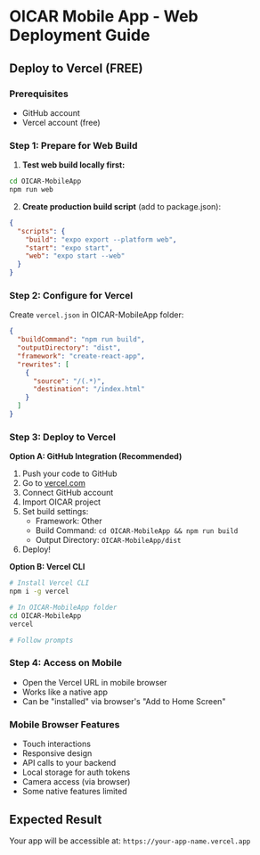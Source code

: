 # OICAR Mobile App - Web Deployment Guide

## Deploy to Vercel (FREE)

### Prerequisites
- GitHub account
- Vercel account (free)

### Step 1: Prepare for Web Build

1. **Test web build locally first:**
```bash
cd OICAR-MobileApp
npm run web
```

2. **Create production build script** (add to package.json):
```json
{
  "scripts": {
    "build": "expo export --platform web",
    "start": "expo start",
    "web": "expo start --web"
  }
}
```

### Step 2: Configure for Vercel

Create `vercel.json` in OICAR-MobileApp folder:
```json
{
  "buildCommand": "npm run build",
  "outputDirectory": "dist",
  "framework": "create-react-app",
  "rewrites": [
    {
      "source": "/(.*)",
      "destination": "/index.html"
    }
  ]
}
```

### Step 3: Deploy to Vercel

**Option A: GitHub Integration (Recommended)**
1. Push your code to GitHub
2. Go to [vercel.com](https://vercel.com)
3. Connect GitHub account
4. Import OICAR project
5. Set build settings:
   - Framework: Other
   - Build Command: `cd OICAR-MobileApp && npm run build`
   - Output Directory: `OICAR-MobileApp/dist`
6. Deploy!

**Option B: Vercel CLI**
```bash
# Install Vercel CLI
npm i -g vercel

# In OICAR-MobileApp folder
cd OICAR-MobileApp
vercel

# Follow prompts
```

### Step 4: Access on Mobile
- Open the Vercel URL in mobile browser
- Works like a native app
- Can be "installed" via browser's "Add to Home Screen"

### Mobile Browser Features
- Touch interactions
- Responsive design  
- API calls to your backend
- Local storage for auth tokens
- Camera access (via browser)
- Some native features limited

## Expected Result
Your app will be accessible at: `https://your-app-name.vercel.app` 